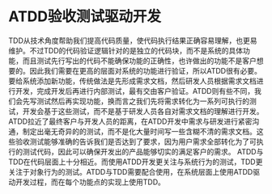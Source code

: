 # ATDD验收测试驱动开发

TDD从技术角度帮助我们提高代码质量，使代码执行结果正确容易理解，也更易维护。不过TDD的代码验证逻辑针对的是独立的代码块，而不是系统的具体功能，而且测试先行写出的代码不能确保功能的正确性，也许做出的功能不是客户想要的。因此我们需要在更高的层面对系统的功能进行验证，所以ATDD很有必要。要给系统添加新功能，传统做法是先形成需求文档，然后研发人员根据需求文档进行开发，完成开发后再进行内部测试，最有交由客户验证。ATDD则有些不同，我们会先写测试然后再实现功能，换而言之我们先将需求转化为一系列可执行的测试，开发会基于这些测试，而不是基于研发人员各自对需求文档的理解进行开发。
ATDD拉近了最终客户与开发人员的距离，在ATDD开发中需求与研发进行紧密沟通，制定出毫无奇异的的测试，而不是化大量时间写一些含糊不清的需求文档。这些验收测试能够准确的告诉我们是否达到了要求，因为用户需求全部转化为了可执行的测试代码，因此可以确保开发出的产品能够切实的满足客户的需求。
ATDD与TDD在代码层面上十分相近。而使用ATDD开发更关注与系统行为的测试，TDD更关注于对象行为的测试。ATDD与TDD需要配合使用，在系统层面上使用ATDD驱动开发过程，而在每个功能点的实现上使用TDD。